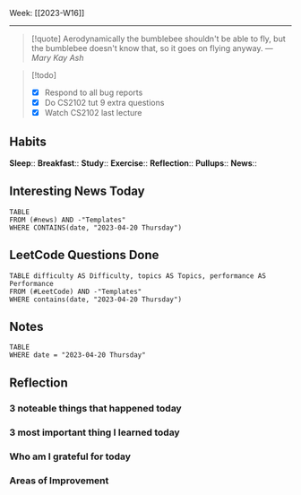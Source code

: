 Week: [[2023-W16]]
- - -
>[!quote]
> Aerodynamically the bumblebee shouldn't be able to fly, but the bumblebee doesn't know that, so it goes on flying anyway.
> — <cite>Mary Kay Ash</cite>

>[!todo]
>- [x] Respond to all bug reports
>- [x] Do CS2102 tut 9 extra questions
>- [x] Watch CS2102 last lecture

## Habits

**Sleep**::
**Breakfast**::
**Study**:: 
**Exercise**:: 
**Reflection**:: 
**Pullups**::
**News**::

## Interesting News Today

```dataview
TABLE 
FROM (#news) AND -"Templates"
WHERE CONTAINS(date, "2023-04-20 Thursday") 
```

## LeetCode Questions Done

```dataview
TABLE difficulty AS Difficulty, topics AS Topics, performance AS Performance
FROM (#LeetCode) AND -"Templates"
WHERE contains(date, "2023-04-20 Thursday") 
```

## Notes

```dataview
TABLE
WHERE date = "2023-04-20 Thursday"
```

## Reflection

### 3 noteable things that happened today

### 3 most important thing I learned today

### Who am I grateful for today

### Areas of Improvement